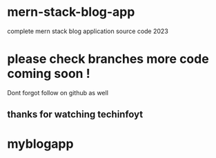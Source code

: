 # mern-stack-blog-app
complete mern stack blog application source code 2023

# please check branches more code coming soon !
Dont forgot follow on github as well 
##  thanks for watching techinfoyt
# myblogapp
